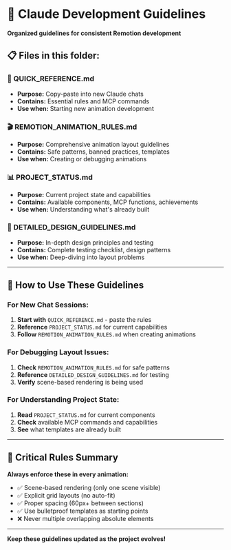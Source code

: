 # 📁 Claude Development Guidelines
**Organized guidelines for consistent Remotion development**

## 📋 **Files in this folder:**

### **🚀 QUICK_REFERENCE.md**
- **Purpose:** Copy-paste into new Claude chats
- **Contains:** Essential rules and MCP commands
- **Use when:** Starting new animation development

### **🎬 REMOTION_ANIMATION_RULES.md** 
- **Purpose:** Comprehensive animation layout guidelines
- **Contains:** Safe patterns, banned practices, templates
- **Use when:** Creating or debugging animations

### **📊 PROJECT_STATUS.md**
- **Purpose:** Current project state and capabilities
- **Contains:** Available components, MCP functions, achievements
- **Use when:** Understanding what's already built

### **📖 DETAILED_DESIGN_GUIDELINES.md**
- **Purpose:** In-depth design principles and testing
- **Contains:** Complete testing checklist, design patterns
- **Use when:** Deep-diving into layout problems

---

## 🎯 **How to Use These Guidelines**

### **For New Chat Sessions:**
1. **Start with** `QUICK_REFERENCE.md` - paste the rules
2. **Reference** `PROJECT_STATUS.md` for current capabilities
3. **Follow** `REMOTION_ANIMATION_RULES.md` when creating animations

### **For Debugging Layout Issues:**
1. **Check** `REMOTION_ANIMATION_RULES.md` for safe patterns
2. **Reference** `DETAILED_DESIGN_GUIDELINES.md` for testing
3. **Verify** scene-based rendering is being used

### **For Understanding Project State:**
1. **Read** `PROJECT_STATUS.md` for current components
2. **Check** available MCP commands and capabilities
3. **See** what templates are already built

---

## 🚨 **Critical Rules Summary**

**Always enforce these in every animation:**
- ✅ Scene-based rendering (only one scene visible)
- ✅ Explicit grid layouts (no auto-fit)
- ✅ Proper spacing (60px+ between sections)
- ✅ Use bulletproof templates as starting points
- ❌ Never multiple overlapping absolute elements

---

**Keep these guidelines updated as the project evolves!**